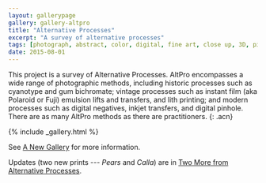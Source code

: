 ```yaml
---
layout: gallerypage
gallery: gallery-altpro
title: "Alternative Processes"
excerpt: "A survey of alternative processes"
tags: [photograph, abstract, color, digital, fine art, close up, 3D, pinhole, lith, gum bichromate, cyanotype]
date: 2015-08-01
---
```


This project is a survey of Alternative Processes. AltPro encompasses a wide range of photographic methods, including historic processes such as cyanotype and gum bichromate; vintage processes such as instant film (aka Polaroid or Fuji) emulsion lifts and transfers, and lith printing; and modern processes such as digital negatives, inkjet transfers, and digital pinhole. There are as many AltPro methods as there are practitioners.
{: .acn}

{% include _gallery.html %}

See [A New Gallery](/a-new-gallery/) for more information.

Updates (two new prints --- _Pears_ and _Calla_) are in [Two More from Alternative Processes](/two-more-from-alternative-processes/).
